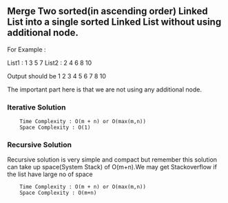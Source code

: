 ## Merge Two sorted(in ascending order) Linked List into a single sorted Linked List without using additional node.

For Example :

List1 : 1 3 5 7 
List2 : 2 4 6 8 10

Output should be 1 2 3 4 5 6 7 8 10

The important part here is that we are not using any additional node.

### Iterative Solution

		Time Complexity : O(m + n) or O(max(m,n))
		Space Complexity : O(1)


### Recursive Solution

Recursive solution is very simple and compact but remember this solution can take up space(System Stack) of O(m+n).We may get Stackoverflow if the list have large no of space 
   
   		Time Complexity : O(m + n) or O(max(m,n))
		Space Complexity : O(m+n)
